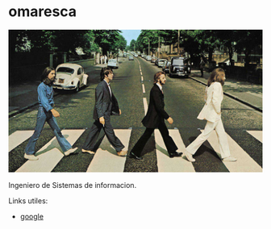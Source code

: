 # omaresca

 ![Foto](./beatles.jpg)

Ingeniero de Sistemas de informacion. 


Links utiles:
 * [google](https://www.google.com)

